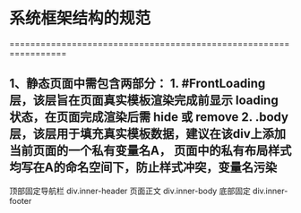 
# 系统框架结构的规范
=================================================================

1、静态页面中需包含两部分：
	1. #FrontLoading 层，该层旨在页面真实模板渲染完成前显示 loading 状态，在页面完成渲染后需 hide 或 remove
	2. .body 层，该层用于填充真实模板数据，建议在该div上添加当前页面的一个私有变量名A，
	    页面中的私有布局样式均写在A的命名空间下，防止样式冲突，变量名污染
--------------------------------------------------------------------------------------------------------------------- 

顶部固定导航栏	div.inner-header 
页面正文		div.inner-body
底部固定		div.inner-footer


